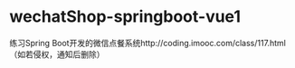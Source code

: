 # wechatShop-springboot-vue1
练习Spring Boot开发的微信点餐系统http://coding.imooc.com/class/117.html   （如若侵权，通知后删除）
